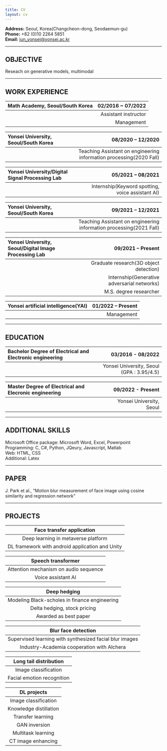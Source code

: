 ```yaml
---
title: CV
layout: cv
---
```


**Address:** Seoul, Korea(Changcheon-dong, Seodaemun-gu)   
**Phone:** +82 (0)10 2264 5851   
**Email:** jun_yonsei@yonsei.ac.kr
   
---
   
## OBJECTIVE

Reseach on generative models, multimodal
   
---
   
## WORK EXPERIENCE

|Math Academy, Seoul/South Korea|02/2016 ~ 07/2022|
|:---|---:|
||Assistant instructor|
||Management|   
   
|Yonsei University, Seoul/South Korea|08/2020 – 12/2020|
|:---|---:|
||Teaching Assistant on engineering information processing(2020 Fall)|

|Yonsei University/Digital Signal Processing Lab|05/2021 – 08/2021|
|:---|---:|
||Internship(Keyword spotting, voice assistant AI)|

|Yonsei University, Seoul/South Korea|09/2021 – 12/2021|
|:---|---:|
||Teaching Assistant on engineering information processing(2021 Fall)|

|Yonsei University, Seoul/Digital Image Processing Lab|09/2021 – Present|
|:---|---:|
||Graduate research(3D object detection)|
||Internship(Generative adversarial networks)|
||M.S. degree researcher|

|Yonsei artificial intelligence(YAI)|01/2022 – Present|
|:---|---:|
||Management|

---

## EDUCATION

|Bachelor Degree of Electrical and Electronic engineering|03/2016 - 08/2022|
|:---|---:|
||Yonsei University, Seoul (GPA : 3.95/4.5)|

|Master Degree of Electrical and Elecronic engineering|09/2022 - Present|
|:---|---:|
||Yonsei University, Seoul|

---

## ADDITIONAL SKILLS

Microsoft Office package: Microsoft Word, Excel, Powerpoint   
Programming: C, C#, Python, JQeury, Javascript, Matlab   
Web: HTML, CSS   
Additional: Latex   

---

## PAPER
J. Park et al., “Motion blur measurement of face image using cosine similarity and regression network”

---

## PROJECTS

|Face transfer application|
|:---:|
|Deep learning in metaverse platform|
|DL framework with android application and Unity|

|Speech transformer|
|:---:|
|Attention mechanism on audio sequence|
|Voice assistant AI|

|Deep hedging|
|:---:|
|Modeling Black-scholes in finance engineering|
|Delta hedging, stock pricing|
|Awarded as best paper|

|Blur face detection|
|:---:|
|Supervised learning with synthesized facial blur images|
|Industry-Academia cooperation with Alchera|

|Long tail distribution|
|:---:|
|Image classification|
|Facial emotion recognition|

|DL projects|
|:---:|
|Image classification|
|Knowledge distillation|
|Transfer learning|
|GAN inversion|
|Multitask learning|
|CT image enhancing|
